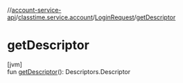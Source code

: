 //[account-service-api](../../../index.md)/[classtime.service.account](../index.md)/[LoginRequest](index.md)/[getDescriptor](get-descriptor.md)

# getDescriptor

[jvm]\
fun [getDescriptor](get-descriptor.md)(): Descriptors.Descriptor
